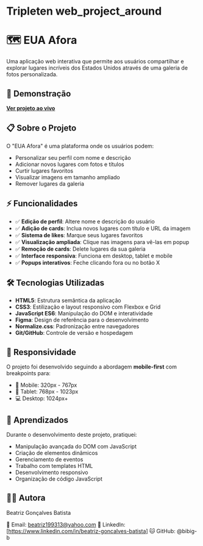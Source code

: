 # Tripleten web_project_around

# 🗺️ EUA Afora

Uma aplicação web interativa que permite aos usuários compartilhar e explorar lugares incríveis dos Estados Unidos através de uma galeria de fotos personalizada.

## 🚀 Demonstração

**[Ver projeto ao vivo](https://bibig-b.github.io/web_project_around/)**

## 📋 Sobre o Projeto

O "EUA Afora" é uma plataforma onde os usuários podem:

- Personalizar seu perfil com nome e descrição
- Adicionar novos lugares com fotos e títulos
- Curtir lugares favoritos
- Visualizar imagens em tamanho ampliado
- Remover lugares da galeria

## ⚡ Funcionalidades

- ✅ **Edição de perfil**: Altere nome e descrição do usuário
- ✅ **Adição de cards**: Inclua novos lugares com título e URL da imagem
- ✅ **Sistema de likes**: Marque seus lugares favoritos
- ✅ **Visualização ampliada**: Clique nas imagens para vê-las em popup
- ✅ **Remoção de cards**: Delete lugares da sua galeria
- ✅ **Interface responsiva**: Funciona em desktop, tablet e mobile
- ✅ **Popups interativos**: Feche clicando fora ou no botão X

## 🛠️ Tecnologias Utilizadas

- **HTML5**: Estrutura semântica da aplicação
- **CSS3**: Estilização e layout responsivo com Flexbox e Grid
- **JavaScript ES6**: Manipulação do DOM e interatividade
- **Figma**: Design de referência para o desenvolvimento
- **Normalize.css**: Padronização entre navegadores
- **Git/GitHub**: Controle de versão e hospedagem

## 📱 Responsividade

O projeto foi desenvolvido seguindo a abordagem **mobile-first** com breakpoints para:

- 📱 Mobile: 320px - 767px
- 📱 Tablet: 768px - 1023px
- 💻 Desktop: 1024px+

## 🎯 Aprendizados

Durante o desenvolvimento deste projeto, pratiquei:

- Manipulação avançada do DOM com JavaScript
- Criação de elementos dinâmicos
- Gerenciamento de eventos
- Trabalho com templates HTML
- Desenvolvimento responsivo
- Organização de código JavaScript

## 👩‍💻 Autora

Beatriz Gonçalves Batista

📧 Email: beatriz199313@yahoo.com
💼 LinkedIn: [https://www.linkedin.com/in/beatriz-goncalves-batista]
🐱 GitHub: @bibig-b
